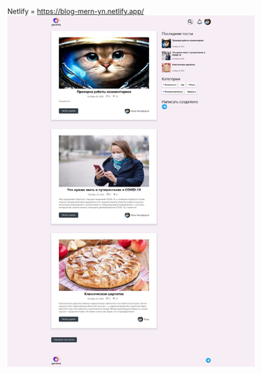 Netlify = https://blog-mern-yn.netlify.app/
![Иллюстрация к проекту](https://github.com/YN1kiforov/mern-blog/raw/main/uploads/screen.png)

